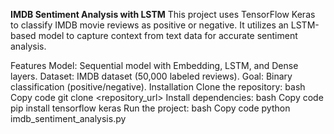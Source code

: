 **IMDB Sentiment Analysis with LSTM**
This project uses TensorFlow Keras to classify IMDB movie reviews as positive or negative. It utilizes an LSTM-based model to capture context from text data for accurate sentiment analysis.

Features
Model: Sequential model with Embedding, LSTM, and Dense layers.
Dataset: IMDB dataset (50,000 labeled reviews).
Goal: Binary classification (positive/negative).
Installation
Clone the repository:
bash
Copy code
git clone <repository_url>
Install dependencies:
bash
Copy code
pip install tensorflow keras
Run the project:
bash
Copy code
python imdb_sentiment_analysis.py
